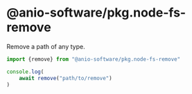 # @anio-software/pkg.node-fs-remove

Remove a path of any type.

```js
import {remove} from "@anio-software/pkg.node-fs-remove"

console.log(
	await remove("path/to/remove")
)
```
